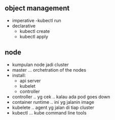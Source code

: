 ## object management
- imperative
    -kubectl run
- declarative
    - kubectl create
    - kubectl apply
    

## node
- kumpulan node jadi cluster
- master ... orchetration of the nodes
- install:
    - api server
    - kubelet
    - controller
- controller .. yg cek .. kalau ada pod goes down
- container runtime .. ini yg jalanin image
- kubelete .. agent yg jalan di tiap cluster
- kubectl ... kube command line tools


